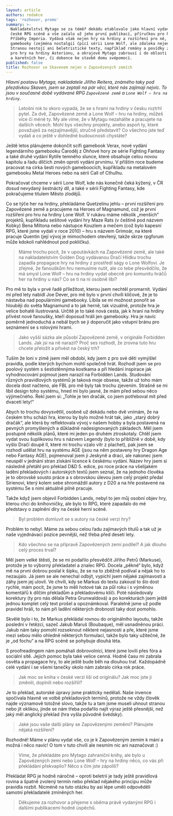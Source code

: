 ```yaml
---
layout: article
authors: redakce
tags: 'rozhovor, promo'
summary: >-
  Nakladatelství Mytago se za téměř dekádu etablovalo jako hlavní vydavatel na
  české RPG scéně a vše začalo už jeho první publikací, příručkou pro hru
  Příběhy Impéria. Vydává však nejen hry na hrdiny a rozšíření pro ně, ale také
  gamebooky (zejména nostalgií čpící sérii Lone Wolf, ale zdaleka nejen tu).
  Stranou nestojí ani beletristické texty, například romány a povídky ze světa
  pro hry na hrdiny Asterionu, a okrajově Mytago zabrousí i do oblasti deskových
  a karetních her, či dokonce ke stavbě domu svépomocí.
published: false
title: Rozhovor se Skavenem nejen o Zapovězených zemích
---
```


_Hlavní postavu Mytaga, nakladatele Jiřího Reitera, známého taky pod přezdívkou Skaven, jsem se zeptali na pár věcí, které nás zajímají nejvíc. To jsou v současné době vydávané RPG `Zapovězené země` a `Lone Wolf – hra na hrdiny`._

>Letošní rok to skoro vypadá, že se s hrami na hrdiny v česku roztrhl pytel. Za dvě, Zapovězené země a Lone Wolf – hru na hrdiny, můžeš více či méně ty. My ale víme, že v Mytagu nezahálíte a pracujete na dalších věcech. Mohl bys všechny projekty, anebo aspoň ty, které považuješ za nejzajímavější, stručně představit? Co všechno jste teď vydali a co ještě v dohledné budoucnosti chystáte?

Ještě letos plánujeme dokončit scifi gamebook Verax, nové vydání legendárního gamebooku Čaroděj z Ohňové hory ze série Fighting Fantasy a také druhé vydání Rytíře temného slunce, které obsahuje celou novou kapitolu a řadu dílčích změn oproti vydání prvnímu. V příštím roce budeme pracovat na cirka šesti nových gameboocích, kupříkladu na metalovém gamebooku Metal Heroes nebo na sérii Call of Cthulhu.

Pokračovat chceme v sérii Lone Wolf, kde nás konečně čeká kýžený, v ČR dosud nevydaný šestnáctý díl, a také v sérii Fighting Fantasy, kde pokračujeme titulem Město zlodějů.

Co se týče her na hrdiny, překládáme Quetzelinu jehlu – první rozšíření pro Zapovězené země a pracujeme na Heroes of Magnamund, což je první rozšíření pro hru na hrdiny Lone Wolf. V rukávu máme několik „menších“ projektů, kupříkladu sešitové vydání hry Maze Rats (v češtině pod názvem Kobky) Bena Miltona nebo nástupce Kouzlem a mečem (což bylo kapesní RPG, které jsme vydali v roce 2010) – hru s názvem Grimoár, na které pracuje Quentin (její vývoj je mimochodem otevřený, takže skrze rpgforum může kdokoli nahlédnout pod pokličku).

>Máme trochu pocit, že v upoutávkách na Zapovězené země, ale také na nakladatelstvím Golden Dog vydávanou Dračí Hlídku trochu zapadla propagace hry na hrdiny z prostředí ságy o Lone Wolfovi. Je zřejmé, že fanouškům hru nemusíme nutit, ale co tebe přesvědčilo, že má smysl Lone Wolf – hru na hrdiny vydat obecně pro komunitu hráčů her na hrdiny u nás? Co se ti na ní osobně líbí?


Pro mě to byla v prvé řadě příležitost, kterou jsem nechtěl promarnit. Vydání mi před lety nabídl Joe Dever, pro mě bylo v první chvíli klíčové, že je to nástavba nad populárními gamebooky. Líbila se mi možnost ponořit se hlouběji do světa Magnamund a to jak herně, tak vizuálně, protože hra je velice bohatě ilustrovaná. Určitě je to také nová cesta, jak k hraní na hrdiny přivést nové fanoušky, kteří doposud hráli jen gamebooky. Hra je navíc poměrně jednoduchá a nebál bych se ji doporučit jako vstupní bránu pro seznámení se s rolovými hrami.

>Jako vyšší sázka ale působí Zapovězené země, v originále Forbidden Lands. Jak jsi na ně narazil? Proč ses rozhodl, že zrovna tuto hru chcete přeložit a přivést na český trh?

Tuším že loni v zimě jsem měl období, kdy jsem z pro své děti vymýšlel pravidla, podle kterých bychom mohli společně hrát. Rozhodl jsem se pro poolový systém s šestistěnnýma kostkama a při hledání inspirace jak vyhodnocování pojmout jsem narazil na Forbidden Lands. Studování různých pravidlových systémů je taková moje obsese, takže už toho mám docela dost načteno, ale FBL pro mě byly tak trochu zjevením. Strašně se mi líbil design toho systému, hned mi bylo jasné, že mám před sebou něco výjimečného. Řekl jsem si: „Tohle je ten dračák, co jsem potřeboval mít před dvaceti lety!“

Abych to trochu dovysvětlil, osobně už dekádu nebo dvě vnímám, že na českém trhu schází hra, kterou by bylo možné hrát tak, jako „starý dobrý dračák“, ale která by reflektovala vývoj v našem hobby a byla postavená na pevných promyšlených a důkladně nadesignovaných základech. Měl jsem postupně několik plánů, které mi jeden po druhém ztroskotaly. Chtěl jsem vydat svou šuplíkovou hru s názvem Legendy (bylo to přibližně v době, kdy vyšlo Dračí doupě II, které mi trochu vzalo vítr z plachet), pak jsem se rozhodl udělat hru na systému AGE (jsou na něm postaveny hry Dragon Age nebo Fantasy AGE), pojmenoval jsem ji Jeskyně a draci, ale nakonec jsem neuspěl v jednání stran získání licence k českému vydání. Název hry jsem si následně přetáhl pro překlad D&D 5. edice, po roce práce na všelijakém ladění překladových i autorských textů jsem seznal, že na jednoho člověka je to obrovské sousto práce a s obrovskou úlevou jsem celý projekt předal Sirienovi, který kolem sebe shromáždil autory z D20 a na hře postavené na systému 5e s nimi aktuálně pilně pracuje.

Takže když jsem objevil Forbidden Lands, nebyl to jen můj osobní objev hry, kterou chci do knihovničky, ale bylo to RPG, které zapadalo do mé představy o zaplnění díry na české herní scéně.

>Byl problém domluvit se s autory na české verzi hry?

Problém to nebyl. Máme za sebou celou řadu zajímavých titulů a tak už je naše vyjednávací pozice pevnější, než třeba před deseti lety. 

>Kdo všechno se na přípravě Zapovězených zemí podílel? A jak dlouho celý proces trval?

Měl jsem velké štěstí, že se mi podařilo přesvědčit Jiřího Petrů (Markuse), protože je to výborný překladatel a znalec RPG. Docela „pěkné“ bylo, když mě na první dobrou poslal k šípku, že se na to zběžně podíval a nějak ho to nezaujalo. Já jsem se ale nenechal odbýt, vypíchl jsem nějaké zajímavosti a záhy jsem jej ulovil. Ve chvíli, kdy se Markus do textu zakousl to šlo dost rychle, mám pocit, že jsme to měli hotové tak za půl roku i s výměnou komentářů k dílčím překladům a překladovému klíči. Poté následovaly korektury (ty pro nás dělala Petra Grunwaldová) a po korekturách jsem ještě jednou komplet celý text prošel a opoznámkoval. Paralelně jsme už podle pravidel hráli, to nám při ladění některých drobností taky dost pomohlo.

Skvělé bylo i to, že Markus překládal rovnou do originálního layoutu, takže poslední v řetězci, sazeč Jakub Maruš (Boubaque), měl usnadněnou práci. Jakub nám taky pomohl rozseknout některé nejasnosti a pře, které jsme mezi sebou mělo ohledně některých formulací, takže bylo taky užitečné, že je „od fochu“ a na RPG scéně se pohybuje dlouhá léta.

S proofreadingem nám pomáhali dobrovolníci, které jsme lovili přes fóra a sociální sítě. Jejich pomoc byla také velice cenná. Hodně času mi zabrala osvěta a propagace hry, to ale ještě bude běh na dlouhou trať. Každopádně celé vydání i se všemi tanečky okolo nám zabralo cirka rok práce. 

>Jak moc se kniha v české verzi liší od originálu? Jak moc jste ji změnili, doplnili nebo rozšířili?

Je to překlad, autorské úpravy jsme prakticky nedělali. Naše invence spočívala hlavně ve volbě překladových termínů, protože ne vždy člověk najde významově totožné slovo, takže tu a tam jsme museli uhnout stranou nebo jít oklikou, jinde se nám třeba podařilo najít výraz ještě přesnější, než jaký měl anglický překlad (hra vyšla původně švédsky).

>Jaké jsou vaše další plány se Zapovězenými zeměmi? Plánujete nějaká rozšíření?

Rozhodně! Máme v plánu vydat vše, co je k Zapovězeným zemím k mání a možná i něco navíc! O tom v tuto chvíli ale nesmím nic ani naznačovat :)

>Víme, že překládáte pro Mytago zahraniční knihy, ale bylo u Zapovězených zemí nebo Lone Wolf – hry na hrdiny něco, co vás při překládání překvapilo? Něco s čím jste zápolili?

Překládat RPG je hodně náročné – oproti beletrii je tady ještě pravidlová rovina a špatně zvolený termín nebo překlad nějakého principu může pravidla rozbít. Nicméně na tuto otázku by asi lépe uměli odpověděli samotní překladatelé zmíněných her. 

>Děkujeme za rozhovor a přejeme s oběma právě vydanými RPG i dalšími publikacemi hodně úspěchů.

